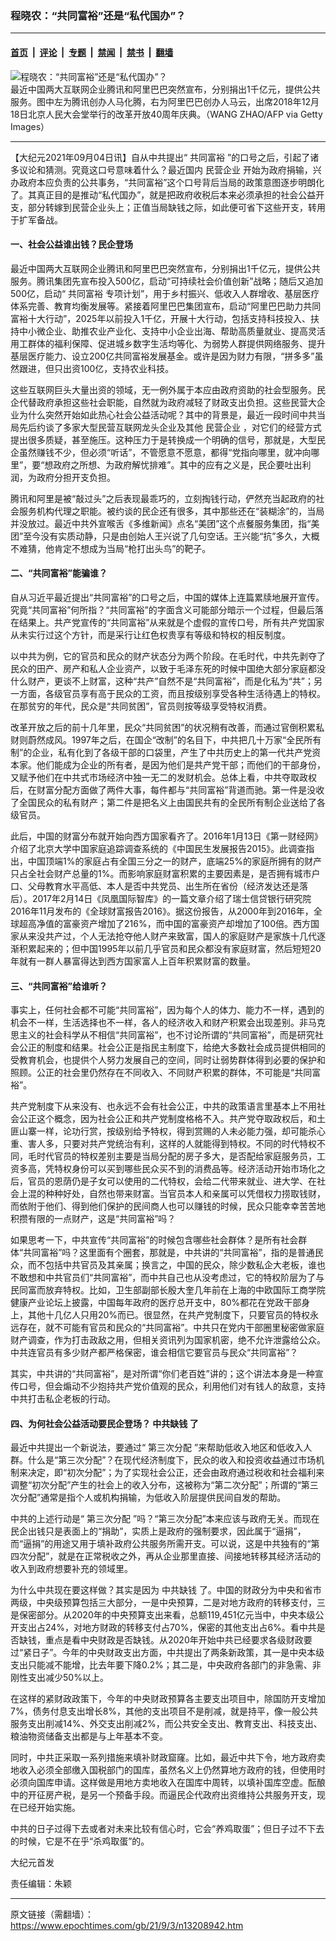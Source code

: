 ### 程晓农：“共同富裕”还是“私代国办”？

---

#### [首页](../../../..?n13208942) &nbsp;|&nbsp; [评论](../../../../../epoch-comment?n13208942) &nbsp;|&nbsp; [专题](../../../../../epoch-special?n13208942) &nbsp;|&nbsp; [禁闻](../../../../../epoch-news?n13208942) &nbsp;|&nbsp; [禁书](../../../../../books?n13208942) &nbsp;|&nbsp; [翻墙](https://github.com/gfw-breaker/nogfw/blob/master/README.md?n13208942)


<div><img alt="程晓农：“共同富裕”还是“私代国办”？" class="attachment-djy_600_400 size-djy_600_400 wp-post-image" src="https://i.epochtimes.com/assets/uploads/2021/08/id13160565-511546-600x400.jpg"/>
<div class="caption">
 最近中国两大互联网企业腾讯和阿里巴巴突然宣布，分别捐出1千亿元，提供公共服务。图中左为腾讯创办人马化腾，右为阿里巴巴创办人马云，出席2018年12月18日北京人民大会堂举行的改革开放40周年庆典。（WANG ZHAO/AFP via Getty Images）
</div></div><hr/><div class="post_content" id="artbody" itemprop="articleBody">
 <!-- article content begin -->
 <p>
  【大纪元2021年09月04日讯】自从中共提出“
  <ok href="https://www.epochtimes.com/gb/tag/%E5%85%B1%E5%90%8C%E5%AF%8C%E8%A3%95.html">
   共同富裕
  </ok>
  ”的口号之后，引起了诸多议论和猜测。究竟这口号意味着什么？最近国内
  <ok href="https://www.epochtimes.com/gb/tag/%E6%B0%91%E8%90%A5%E4%BC%81%E4%B8%9A.html">
   民营企业
  </ok>
  开始为政府捐输，兴办政府本应负责的公共事务，“共同富裕”这个口号背后当局的政策意图逐步明朗化了。其真正目的是推动“私代国办”，就是把政府收税后本来必须承担的社会公益开支，部分转嫁到民营企业头上；正值当局缺钱之际，如此便可省下这些开支，转用于扩军备战。
 </p>
 <h4>
  一、社会公益谁出钱？民企登场
 </h4>
 <p>
  最近中国两大互联网企业腾讯和阿里巴巴突然宣布，分别捐出1千亿元，提供公共服务。腾讯集团先宣布投入500亿，启动“可持续社会价值创新”战略；随后又追加500亿，启动“
  <ok href="https://www.epochtimes.com/gb/tag/%E5%85%B1%E5%90%8C%E5%AF%8C%E8%A3%95.html">
   共同富裕
  </ok>
  专项计划”，用于乡村振兴、低收入人群增收、基层医疗体系完善、教育均衡发展等。紧接着阿里巴巴集团宣布，启动“阿里巴巴助力共同富裕十大行动”，2025年以前投入1千亿，开展十大行动，包括支持科技投入、扶持中小微企业、助推农业产业化、支持中小企业出海、帮助高质量就业、提高灵活用工群体的福利保障、促进城乡数字生活均等化、为弱势人群提供网络服务、提升基层医疗能力、设立200亿共同富裕发展基金。或许是因为财力有限，“拼多多”虽然跟进，但只出资100亿，支持农业科技。
 </p>
 <p>
  这些互联网巨头大量出资的领域，无一例外属于本应由政府资助的社会型服务。民企代替政府承担这些社会职能，自然就为政府减轻了财政支出负担。这些民营大企业为什么突然开始如此热心社会公益活动呢？其中的背景是，最近一段时间中共当局先后约谈了多家大型民营互联网龙头企业及其他
  <ok href="https://www.epochtimes.com/gb/tag/%E6%B0%91%E8%90%A5%E4%BC%81%E4%B8%9A.html">
   民营企业
  </ok>
  ，对它们的经营方式提出很多质疑，甚至施压。这种压力于是转换成一个明确的信号，那就是，大型民企虽然赚钱不少，但必须“听话”，不管愿意不愿意，都得“党指向哪里，就冲向哪里”，要“想政府之所想、为政府解忧排难”。其中的应有之义是，民企要吐出利润，为政府分担开支负担。
 </p>
 <p>
  腾讯和阿里是被“敲过头”之后表现最乖巧的，立刻掏钱行动，俨然充当起政府的社会服务机构代理之职能。被约谈的民企还有很多，其中那些还在“装糊涂”的，当局并没放过。最近中共外宣喉舌《多维新闻》点名“美团”这个点餐服务集团，指“美团”至今没有实质动静，只是由创始人王兴说了几句空话。王兴能“抗”多久，大概不难猜，他肯定不想成为当局“枪打出头鸟”的靶子。
 </p>
 <h4>
  二、“共同富裕”能骗谁？
 </h4>
 <p>
  自从习近平最近提出“共同富裕”的口号之后，中国的媒体上连篇累牍地展开宣传。究竟“共同富裕”何所指？“共同富裕”的字面含义可能部分暗示一个过程，但最后落在结果上。共产党宣传的“共同富裕”从来就是个虚假的宣传口号，所有共产党国家从未实行过这个方针，而是采行让红色权贵享有等级和特权的相反制度。
 </p>
 <p>
  以中共为例，它的官员和民众的财产状态分为两个阶段。在毛时代，中共先剥夺了民众的田产、房产和私人企业资产，以致于毛泽东死的时候中国绝大部分家庭都没什么财产，更谈不上财富，这种“共产”自然不是“共同富裕”，而是化私为“共”；另一方面，各级官员享有高于民众的工资，而且按级别享受各种生活待遇上的特权。在那贫穷的年代，民众是“共同贫困”，官员则按等级享受特权消费。
 </p>
 <p>
  改革开放之后的前十几年里，民众“共同贫困”的状况稍有改善，而通过官倒积累私财则蔚然成风。1997年之后，在国企“改制”的名目下，中共把几十万家“全民所有制”的企业，私有化到了各级干部的口袋里，产生了中共历史上的第一代共产党资本家。他们能成为企业的所有者，是因为他们是共产党干部；而他们的干部身份，又赋予他们在中共式市场经济中独一无二的发财机会。总体上看，中共夺取政权后，在财富分配方面做了两件大事，每件都与“共同富裕”背道而驰。第一件是没收了全国民众的私有财产；第二件是把名义上由国民共有的全民所有制企业送给了各级官员。
 </p>
 <p>
  此后，中国的财富分布就开始向西方国家看齐了。2016年1月13日《第一财经网》介绍了北京大学中国家庭追踪调查系统的《中国民生发展报告2015》。此调查指出，中国顶端1%的家庭占有全国三分之一的财产，底端25%的家庭所拥有的财产只占全社会财产总量的1%。而影响家庭财富积累的主要因素是，是否拥有城市户口、父母教育水平高低、本人是否中共党员、出生所在省份（经济发达还是落后）。2017年2月14日《凤凰国际智库》的一篇文章介绍了瑞士信贷银行研究院2016年11月发布的《全球财富报告2016》。据这份报告，从2000年到2016年，全球超高净值的富豪资产增加了216%，而中国的富豪资产却增加了100倍。西方国家从来没共产过，个人无法抢夺他人财产来致富，国人的家庭财产是家族十几代逐渐积累起来的；但中国1995年以前几乎官员和民众都没有家庭财富，然后短短20年就有一群人暴富得达到西方国家富人上百年积累财富的数量。
 </p>
 <h4>
  三、“共同富裕”给谁听？
 </h4>
 <p>
  事实上，任何社会都不可能“共同富裕”，因为每个人的体力、能力不一样，遇到的机会不一样，生活选择也不一样，各人的经济收入和财产积累会出现差别。非马克思主义的社会科学从不相信“共同富裕”，也不讨论所谓的“共同富裕”，而是研究社会公正的制度和结果。社会公正是指民主制度下，给绝大多数社会成员提供相同的受教育机会，也提供个人努力发展自己的空间，同时让弱势群体得到必要的保护和照顾。公正的社会里仍然存在不同收入、不同财产积累的群体，不可能是“共同富裕”。
 </p>
 <p>
  共产党制度下从来没有、也永远不会有社会公正，中共的政策语言里基本上不用社会公正这个概念，因为社会公正和共产党制度格格不入。共产党夺取政权后，和土匪山寨一样，论功行赏，按级别给予特权，得到赏赐的人未必能力强，却可能杀心重、害人多，只要对共产党统治有利，这样的人就能得到特权。不同的时代特权不同，毛时代官员的特权差别主要是当局分配的房子多大，是否配给家庭服务员，工资多高，凭特权身份可以买到哪些民众买不到的消费品等。经济活动开始市场化之后，官员的恩荫仍是子女可以使用的二代特权，会给二代带来就业、进大学、在社会上混的种种好处，自然也带来财富。当官员本人和亲属可以凭借权力捞取钱财，而依附于他们、得到他们保护的民间商人也可以赚钱的时候，民众只能幸幸苦苦地积攒有限的一点财产，这是“共同富裕”吗？
 </p>
 <p>
  如果思考一下，中共宣传“共同富裕”的时候包含哪些社会群体？是所有社会群体“共同富裕”吗？这里面有个圈套，那就是，中共讲的“共同富裕”，指的是普通民众，而不包括中共官员及其亲属；换言之，中国的民众，除少数私企大老板，谁也不敢想和中共官员们“共同富裕”，而中共自己也从没考虑过，它的特权阶层为了与民同富而放弃特权。比如，卫生部副部长殷大奎几年前在上海的中欧国际工商学院健康产业论坛上披露，中国每年政府的医疗总开支中，80%都花在党政干部身上，其他十几亿人只用20%而已。很显然，在共产党制度下，只要官员的特权永远存在，就不可能有官员和民众的“共同富裕”。中共只在党内干部圈里秘密做家庭财产调查，作为打击政敌之用，但相关资讯列为国家机密，绝不允许泄露给公众。中共连官员有多少财产都严格保密，谁会相信它要官员与民众“共同富裕”？
 </p>
 <p>
  其实，中共讲的“共同富裕”，是对所谓“你们老百姓”讲的；这个讲法本身是一种宣传口号，但会煽动不少抱持共产党价值观的民众，利用他们对有钱人的敌意，支持中共打击私企老板的行动。
 </p>
 <h4>
  四、为何社会公益活动要民企登场？
  <ok href="https://www.epochtimes.com/gb/tag/%E4%B8%AD%E5%85%B1%E7%BC%BA%E9%92%B1.html">
   中共缺钱
  </ok>
  了
 </h4>
 <p>
  最近中共提出一个新说法，要通过“
  <ok href="https://www.epochtimes.com/gb/tag/%E7%AC%AC%E4%B8%89%E6%AC%A1%E5%88%86%E9%85%8D.html">
   第三次分配
  </ok>
  ”来帮助低收入地区和低收入人群。什么是“第三次分配”？在现代经济制度下，民众的收入和投资收益通过市场机制来决定，即“初次分配”；为了实现社会公正，还会由政府通过税收和社会福利来调整“初次分配”产生的社会上的收入分布，这被称为“第二次分配”；所谓的“第三次分配”通常是指个人或机构捐输，为低收入阶层提供民间自发的帮助。
 </p>
 <p>
  中共的上述行动是“
  <ok href="https://www.epochtimes.com/gb/tag/%E7%AC%AC%E4%B8%89%E6%AC%A1%E5%88%86%E9%85%8D.html">
   第三次分配
  </ok>
  ”吗？“第三次分配”本来应该与政府无关。而现在民企出钱只是表面上的“捐助”，实质上是政府的强制要求，因此属于“逼捐”，而“逼捐”的用途又用于填补政府公共服务所需开支。可以说，这是中共独有的“第四次分配”，就是在正常税收之外，再从企业那里直接、间接地转移其经济活动的收入到政府想要补充的领域里。
 </p>
 <p>
  为什么中共现在要这样做？其实是因为
  <ok href="https://www.epochtimes.com/gb/tag/%E4%B8%AD%E5%85%B1%E7%BC%BA%E9%92%B1.html">
   中共缺钱
  </ok>
  了。中国的财政分为中央和省市两级，中央级预算包括三大部分，一是中央预算，二是对地方政府的转移支付，三是保密部分。从2020年的中央预算支出来看，总额119,451亿元当中，中央本级公开支出占24%，对地方财政的转移支付占70%，保密的其他支出占6%。看中共是否缺钱，重点是看中央财政是否缺钱。从2020年开始中共已经要求各级财政要过“紧日子”。今年的中央财政支出方面，中共提出了两条新政策，其一是中央本级支出只能减不能增，比去年要下降0.2%；其二是，中央政府各部门的非急需、非刚性支出减少50%以上。
 </p>
 <p>
  在这样的紧财政政策下，今年的中央财政预算各主要支出项目中，除国防开支增加7%，债务付息支出增长8%，其他的支出项目不是削减，就是持平，像一般公共服务支出削减14%、外交支出削减2%，而公共安全支出、教育支出、科技支出、粮油物资储备支出都是与上年基本不变。
 </p>
 <p>
  同时，中共正采取一系列措施来填补财政窟窿。比如，最近中共下令，地方政府卖地收入必须全部缴入国税部门的国库，虽然名义上仍然算地方政府的钱，但使用时必须向国库申请。这样做是用地方卖地收入在国库中周转，以填补国库空虚。酝酿中的开征房产税，是另一个预备手段。而逼民企代政府出资维持公共服务开支，现在已经开始实施。
 </p>
 <p>
  中共的日子过得下去或者对未来比较有信心时，它会“养鸡取蛋”；但日子过不下去的时候，它是不在乎“杀鸡取蛋”的。
 </p>
 <p>
  大纪元首发
 </p>
 <p>
  责任编辑：朱颖
 </p>
 <!-- article content end -->
 <div id="below_article_ad">
 </div>
</div>


---

原文链接（需翻墙）：https://www.epochtimes.com/gb/21/9/3/n13208942.htm